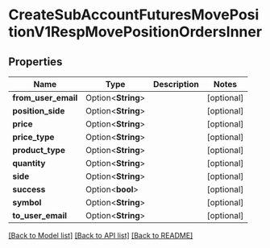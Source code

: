 # CreateSubAccountFuturesMovePositionV1RespMovePositionOrdersInner

## Properties

Name | Type | Description | Notes
------------ | ------------- | ------------- | -------------
**from_user_email** | Option<**String**> |  | [optional]
**position_side** | Option<**String**> |  | [optional]
**price** | Option<**String**> |  | [optional]
**price_type** | Option<**String**> |  | [optional]
**product_type** | Option<**String**> |  | [optional]
**quantity** | Option<**String**> |  | [optional]
**side** | Option<**String**> |  | [optional]
**success** | Option<**bool**> |  | [optional]
**symbol** | Option<**String**> |  | [optional]
**to_user_email** | Option<**String**> |  | [optional]

[[Back to Model list]](../README.md#documentation-for-models) [[Back to API list]](../README.md#documentation-for-api-endpoints) [[Back to README]](../README.md)



